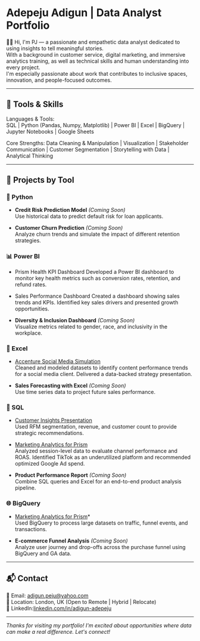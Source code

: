 # Adepeju Adigun | Data Analyst Portfolio

👋🏾 Hi, I'm PJ — a passionate and empathetic data analyst dedicated to using insights to tell meaningful stories.  
With a background in customer service, digital marketing, and immersive analytics training, as well as technical skills and human understanding into every project.  
I'm especially passionate about work that contributes to inclusive spaces, innovation, and people-focused outcomes.

---

## 🧰 Tools & Skills

Languages & Tools:  
SQL | Python (Pandas, Numpy, Matplotlib) | Power BI | Excel | BigQuery | Jupyter Notebooks | Google Sheets

Core Strengths: 
Data Cleaning & Manipulation | Visualization | Stakeholder Communication | Customer Segmentation | Storytelling with Data | Analytical Thinking

---

## 📂 Projects by Tool

### 🐍 Python
- **Credit Risk Prediction Model** *(Coming Soon)*  
  Use historical data to predict default risk for loan applicants.

- **Customer Churn Prediction** *(Coming Soon)*  
  Analyze churn trends and simulate the impact of different retention strategies.

### 📊 Power BI
- Prism Health KPI Dashboard
  Developed a Power BI dashboard to monitor key health metrics such as conversion rates, retention, and refund rates.

- Sales Performance Dashboard 
  Created a dashboard showing sales trends and KPIs. Identified key sales drivers and presented growth opportunities.

- **Diversity & Inclusion Dashboard** *(Coming Soon)*  
  Visualize metrics related to gender, race, and inclusivity in the workplace.

### 🧮 Excel
- [Accenture Social Media Simulation]([url](https://1drv.ms/p/c/aef26412aedbc19b/ETsC5SMPAWNAle3gtT23uJoBVHKexAS_iaV0vV5HfxhsxQ?e=nj1BB4))  
  Cleaned and modeled datasets to identify content performance trends for a social media client. Delivered a data-backed strategy presentation.

- **Sales Forecasting with Excel** *(Coming Soon)*  
  Use time series data to project future sales performance.

### 🧠 SQL
- [Customer Insights Presentation]([url](https://onedrive.live.com/:p:/g/personal/AEF26412AEDBC19B/EUYnyhFHTFJFlrl_A29iVDIBn2ReWCp53KgXiwTY1CLo1g?resid=AEF26412AEDBC19B!s11ca27464c47455296b97f036f625432&ithint=file%2Cpptx&e=iKcRkf&migratedtospo=true&redeem=aHR0cHM6Ly8xZHJ2Lm1zL3AvYy9hZWYyNjQxMmFlZGJjMTliL0VVWW55aEZIVEZKRmxybF9BMjlpVkRJQm4yUmVXQ3A1M0tnWGl3VFkxQ0xvMWc_ZT1pS2NSa2Y))  
  Used RFM segmentation, revenue, and customer count to provide strategic recommendations.

- [Marketing Analytics for Prism]([url](https://onedrive.live.com/:p:/g/personal/AEF26412AEDBC19B/EVM94h66FYtDhwX0FmEAmCoBP-smKwKotxSLfhcEb0i7bA?resid=AEF26412AEDBC19B!s1ee23d5315ba438b8705f4166100982a&ithint=file%2Cpptx&e=kHPYzc&migratedtospo=true&redeem=aHR0cHM6Ly8xZHJ2Lm1zL3AvYy9hZWYyNjQxMmFlZGJjMTliL0VWTTk0aDY2Rll0RGh3WDBGbUVBbUNvQlAtc21Ld0tvdHhTTGZoY0ViMGk3YkE_ZT1rSFBZemM))  
  Analyzed session-level data to evaluate channel performance and ROAS. Identified TikTok as an underutilized platform and recommended optimized Google Ad spend.

- **Product Performance Report** *(Coming Soon)*  
  Combine SQL queries and Excel for an end-to-end product analysis pipeline.

### 🌐 BigQuery
- [Marketing Analytics for Prism]([url](https://onedrive.live.com/:p:/g/personal/AEF26412AEDBC19B/EVM94h66FYtDhwX0FmEAmCoBP-smKwKotxSLfhcEb0i7bA?resid=AEF26412AEDBC19B!s1ee23d5315ba438b8705f4166100982a&ithint=file%2Cpptx&e=kHPYzc&migratedtospo=true&redeem=aHR0cHM6Ly8xZHJ2Lm1zL3AvYy9hZWYyNjQxMmFlZGJjMTliL0VWTTk0aDY2Rll0RGh3WDBGbUVBbUNvQlAtc21Ld0tvdHhTTGZoY0ViMGk3YkE_ZT1rSFBZemM))*  
  Used BigQuery to process large datasets on traffic, funnel events, and transactions.

- **E-commerce Funnel Analysis** *(Coming Soon)*  
  Analyze user journey and drop-offs across the purchase funnel using BigQuery and GA data.

---

## 📬 Contact

📧 Email: adigun.peju@yahoo.com  
📍 Location: London, UK (Open to Remote | Hybrid | Relocate)  
🔗 LinkedIn:[linkedin.com/in/adigun-adepeju](https://linkedin.com/in/adigun-adepeju)

---

_Thanks for visiting my portfolio! I'm excited about opportunities where data can make a real difference. Let's connect!_


